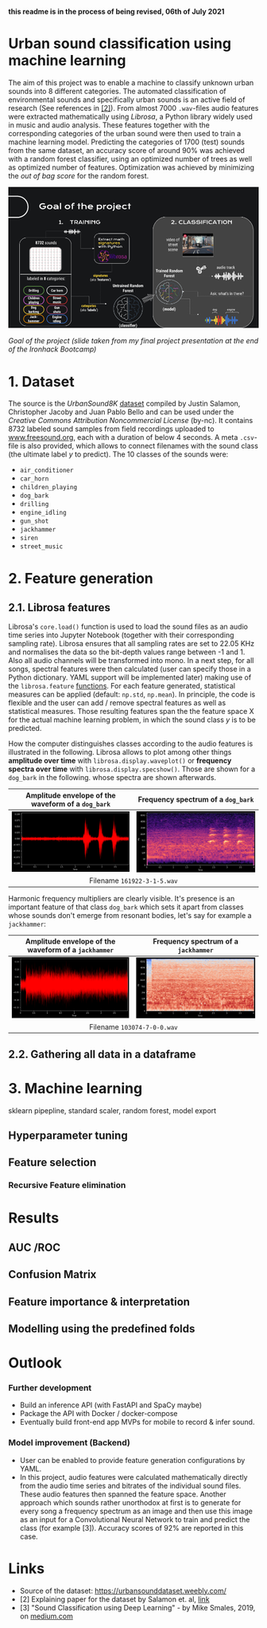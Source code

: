 **this readme is in the process of being revised, 06th of July 2021**

# Urban sound classification using machine learning

The aim of this project was to enable a machine to classify unknown urban sounds into 8 different categories. The automated classification of environmental sounds and specifically urban sounds is an active field of research (See references in [[2]](http://www.justinsalamon.com/uploads/4/3/9/4/4394963/salamon_urbansound_acmmm14.pdf)). From almost 7000 `.wav`-files audio features were extracted mathematically using *Librosa*, a Python library widely used in music and audio analysis. These features together with the corresponding categories of the urban sound were then used to train a machine learning model. Predicting the categories of 1700 (test) sounds from the same dataset, an accuracy score of around 90% was achieved with a random forest classifier, using an optimized number of trees as well as optimized number of features. Optimization was achieved by minimizing the *out of bag score* for the random forest.

![](img/sound_classification_goal.png)

*Goal of the project (slide taken from my final project presentation at the end of the Ironhack Bootcamp)*

# 1. Dataset

The source is the *UrbanSound8K* [dataset](https://urbansounddataset.weebly.com/) compiled by Justin Salamon, Christopher Jacoby and Juan Pablo Bello and can be used under the *Creative Commons Attribution Noncommercial License* (by-nc). It contains 8732 labeled sound samples from field recordings uploaded to www.freesound.org, each with a duration of below 4 seconds. A meta `.csv`-file is also provided, which allows to connect filenames with the sound class (the ultimate label *y* to predict). The 10 classes of the sounds were:

* `air_conditioner`
* `car_horn`
* `children_playing`
* `dog_bark`
* `drilling`
* `engine_idling`
* `gun_shot`
* `jackhammer`
* `siren`
* `street_music`

# 2. Feature generation

## 2.1. Librosa features

Librosa's `core.load()` function is used to load the sound files as an audio time series into Jupyter Notebook (together with their corresponding sampling rate). Librosa ensures that all sampling rates are set to 22.05 KHz and normalises the data so the bit-depth values range between -1 and 1. Also all audio channels will be transformed into mono. In a next step, for all songs, spectral features were then calculated (user can specify those in a Python dictionary. YAML support will be implemented later) making use of the `librosa.feature` [functions](https://librosa.org/doc/main/feature.html#spectral-features). For each feature generated, statistical measures can be applied (default: `np.std`, `np.mean`). In principle, the code is flexible and the user can add / remove spectral features as well as statistical measures. Those resulting features span the the feature space X for the actual machine learning problem, in which the sound class *y* is to be predicted.

How the computer distinguishes classes according to the audio features is illustrated in the following. Librosa allows to plot among other things **amplitude over time** with `librosa.display.waveplot()` or **frequency spectra over time** with `librosa.display.specshow()`. Those are shown for a `dog_bark` in the following.  whose spectra are shown afterwards.

<table>
    <thead>
        <tr>
          <th>Amplitude envelope of the waveform of a <code>dog_bark</code></th>
          <th>Frequency spectrum of a <code>dog_bark</code></th>
        </tr>
    </thead>
    <tbody>
        <tr>
          <td><img src="./img/power_spectrum_dog.png"></td>
            <td><img src="./img/spectrum_dog.png"></td>
        </tr>
        <tr>
          <td colspan=2 align="center">Filename <code>161922-3-1-5.wav</code></td>
        </tr>
    </tbody>
</table>

Harmonic frequency multipliers are clearly visible. It's presence is an important feature of that class `dog_bark` which sets it apart from classes whose sounds don't emerge from resonant bodies, let's say for example a `jackhammer`:

<table>
    <thead>
        <tr>
          <th>Amplitude envelope of the waveform of a <code>jackhammer</code></th>
          <th>Frequency spectrum of a <code>jackhammer</code></th>
        </tr>
    </thead>
    <tbody>
        <tr>
          <td><img src="./img/power_spectrum_jackhammer.png"></td>
            <td><img src="./img/spectrum_jackhammer.png"></td>
        </tr>
        <tr>
          <td colspan=2 align="center">Filename <code>103074-7-0-0.wav</code></td>
        </tr>
    </tbody>
</table>

## 2.2. Gathering all data in a dataframe

# 3. Machine learning

sklearn pipepline, standard scaler, random forest, model export

## Hyperparameter tuning
## Feature selection
### Recursive Feature elimination

# Results

## AUC /ROC
## Confusion Matrix
## Feature importance & interpretation

## Modelling using the predefined folds

# Outlook

### Further development

* Build an inference API (with FastAPI and SpaCy maybe)
* Package the API with Docker / docker-compose
* Eventually build front-end app MVPs for mobile to record & infer sound.


### Model improvement (Backend) 
* User can be enabled to provide feature generation configurations by YAML.
* In this project, audio features were calculated mathematically directly from the audio time series and bitrates of the individual sound files. These audio features then spanned the feature space. Another approach which sounds rather unorthodox at first is to generate for every song a frequency spectrum as an image and then use this image as an input for a Convolutional Neural Network to train and predict the class (for example [3]). Accuracy scores of 92% are reported in this case.


<!--
# Structure of the project

notebooks:

|        filename           |    description     |
|:--------------------------|--------------------|
| `final_project.ipynb`     | main notebook |

folders:

* `img`

modules:

|        filename           |    description     |
|:--------------------------|--------------------|
|  ||
-->

# Links

* Source of the dataset: https://urbansounddataset.weebly.com/
* [2] Explaining paper for the dataset by Salamon et. al, [link](http://www.justinsalamon.com/uploads/4/3/9/4/4394963/salamon_urbansound_acmmm14.pdf)
* [3] "Sound Classification using Deep Learning" - by Mike Smales, 2019, on [medium.com](https://mikesmales.medium.com/sound-classification-using-deep-learning-8bc2aa1990b7)
